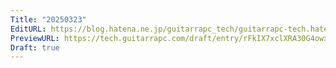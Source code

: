```yaml
---
Title: "20250323"
EditURL: https://blog.hatena.ne.jp/guitarrapc_tech/guitarrapc-tech.hatenablog.com/atom/entry/6802418398338815595
PreviewURL: https://tech.guitarrapc.com/draft/entry/rFkIX7xclXRA30G4owxO94q1RU8
Draft: true
---
```


